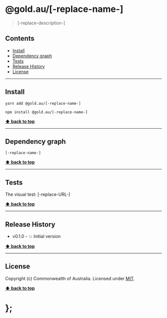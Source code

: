 @gold.au/[-replace-name-]
============

> [-replace-description-]


## Contents

* [Install](#install)
* [Dependency graph](#dependency-graph)
* [Tests](#tests)
* [Release History](#release-history)
* [License](#license)


----------------------------------------------------------------------------------------------------------------------------------------------------------------


## Install


```shell
yarn add @gold.au/[-replace-name-]
```

```shell
npm install @gold.au/[-replace-name-]
```


**[⬆ back to top](#contents)**


----------------------------------------------------------------------------------------------------------------------------------------------------------------


## Dependency graph

```shell
[-replace-name-]
```


**[⬆ back to top](#contents)**


----------------------------------------------------------------------------------------------------------------------------------------------------------------


## Tests

The visual test: [-replace-URL-]


**[⬆ back to top](#contents)**


----------------------------------------------------------------------------------------------------------------------------------------------------------------


## Release History

* v0.1.0 - 💥 Initial version


**[⬆ back to top](#contents)**


----------------------------------------------------------------------------------------------------------------------------------------------------------------


## License

Copyright (c) Commonwealth of Australia.
Licensed under [MIT](https://raw.githubusercontent.com/govau/design-system-components/packages/core/master/LICENSE).


**[⬆ back to top](#contents)**

# };

